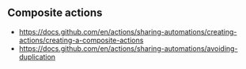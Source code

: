 ## Composite actions

- https://docs.github.com/en/actions/sharing-automations/creating-actions/creating-a-composite-actions
- https://docs.github.com/en/actions/sharing-automations/avoiding-duplication


